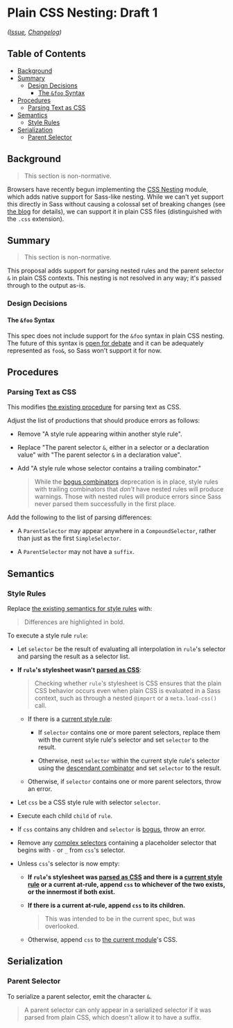 # Plain CSS Nesting: Draft 1

*([Issue](https://github.com/sass/sass/issues/3524),
[Changelog](plain-css-nesting.changes.md))*

## Table of Contents

* [Background](#background)
* [Summary](#summary)
  * [Design Decisions](#design-decisions)
    * [The `&foo` Syntax](#the-foo-syntax)
* [Procedures](#procedures)
  * [Parsing Text as CSS](#parsing-text-as-css)
* [Semantics](#semantics)
  * [Style Rules](#style-rules)
* [Serialization](#serialization)
  * [Parent Selector](#parent-selector)

## Background

> This section is non-normative.

Browsers have recently begun implementing the [CSS Nesting] module, which adds
native support for Sass-like nesting. While we can't yet support this directly
in Sass without causing a colossal set of breaking changes (see [the blog] for
details), we can support it in plain CSS files (distinguished with the `.css`
extension).

[CSS Nesting]: https://www.w3.org/TR/css-nesting-1/
[the blog]: https://sass-lang.com/blog/sass-and-native-nesting

## Summary

> This section is non-normative.

This proposal adds support for parsing nested rules and the parent selector `&`
in plain CSS contexts. This nesting is not resolved in any way; it's passed
through to the output as-is.

### Design Decisions

#### The `&foo` Syntax

This spec does not include support for the `&foo` syntax in plain CSS nesting.
The future of this syntax is [open for debate] and it can be adequately
represented as `foo&`, so Sass won't support it for now.

[open for debate]: https://github.com/w3c/csswg-drafts/issues/8662

## Procedures

### Parsing Text as CSS

This modifies [the existing procedure] for parsing text as CSS.

[the existing procedure]: ../spec/syntax.md#parsing-text-as-css

Adjust the list of productions that should produce errors as follows:

* Remove "A style rule appearing within another style rule".

* Replace "The parent selector `&`, either in a selector or a declaration value"
  with "The parent selector `&` in a declaration value".

* Add "A style rule whose selector contains a trailing combinator."

  > While the [bogus combinators] deprecation is in place, style rules with
  > trailing combinators that *don't* have nested rules will produce warnings.
  > Those with nested rules will produce errors since Sass never parsed them
  > successfully in the first place.

  [bogus combinators]: ../accepted/bogus-combinators.md

Add the following to the list of parsing differences:

* A `ParentSelector` may appear anywhere in a `CompoundSelector`, rather than
  just as the first `SimpleSelector`.

* A `ParentSelector` may not have a `suffix`.

## Semantics

### Style Rules

Replace [the existing semantics for style rules] with:

[the existing semantics for style rules]: ../spec/style-rules.md#semantics

> Differences are highlighted in bold.

To execute a style rule `rule`:

* Let `selector` be the result of evaluating all interpolation in `rule`'s
  selector and parsing the result as a selector list.

* **If `rule`'s stylesheet wasn't [parsed as CSS]**:

  [parsed as CSS]: ../spec/syntax.md#parsing-text-as-css

  > Checking whether `rule`'s stylesheet is CSS ensures that the plain CSS
  > behavior occurs even when plain CSS is evaluated in a Sass context, such as
  > through a nested `@import` or a `meta.load-css()` call.

  * If there is a [current style rule]:

    * If `selector` contains one or more parent selectors, replace them with the
      current style rule's selector and set `selector` to the result.

    * Otherwise, nest `selector` within the current style rule's selector using
      the [descendant combinator] and set `selector` to the result.

  * Otherwise, if `selector` contains one or more parent selectors, throw an
    error.

  [current style rule]: ../spec/style-rules.md#current-style-rule
  [descendant combinator]: https://www.w3.org/TR/selectors-3/#descendant-combinators

* Let `css` be a CSS style rule with selector `selector`.

* Execute each child `child` of `rule`.

* If `css` contains any children and `selector` is [bogus], throw an error.

  [bogus]: ../spec/selectors.md#bogus-selector

* Remove any [complex selectors][] containing a placeholder selector that
  begins with `-` or `_` from `css`'s selector.
  
  [complex selectors]: https://drafts.csswg.org/selectors-4/#complex

* Unless `css`'s selector is now empty:

  * **If `rule`'s stylesheet was [parsed as CSS] and there is a [current style
    rule] or a current at-rule, append `css` to whichever of the two exists, or
    the innermost if both exist.**

  * **If there is a current at-rule, append `css` to its children.**
  
    > This was intended to be in the current spec, but was overlooked.

  * Otherwise, append `css` to [the current module]'s CSS.

  [the current module]: ../spec/spec.md#current-module

## Serialization

### Parent Selector

To serialize a parent selector, emit the character `&`.

> A parent selector can only appear in a serialized selector if it was parsed
> from plain CSS, which doesn't allow it to have a suffix.
